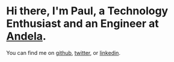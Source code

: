 # Hi there, I'm Paul, a Technology Enthusiast and an Engineer at [Andela](https://andela.com).

You can find me on [github](https://github.com/pauldariye), [twitter](https://twitter.com/pauldariye), or [linkedin](https://linkedin.com/in/pauldariye).

